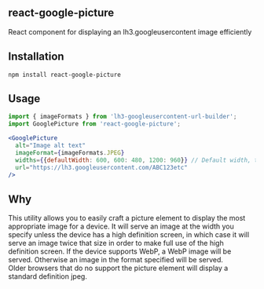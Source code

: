 ## react-google-picture
React component for displaying an lh3.googleusercontent image efficiently

## Installation
`npm install react-google-picture`

## Usage
```jsx
import { imageFormats } from 'lh3-googleusercontent-url-builder';
import GooglePicture from 'react-google-picture';

<GooglePicture
  alt="Image alt text"
  imageFormat={imageFormats.JPEG}
  widths={{defaultWidth: 600, 600: 480, 1200: 960}} // Default width, then width (in pixels) for different screen widths
  url="https://lh3.googleusercontent.com/ABC123etc"
/>
```

## Why
This utility allows you to easily craft a picture element to display the most appropriate image for a device. It will serve an image at the width you specify unless the device has a high definition screen, in which case it will serve an image twice that size in order to make full use of the high definition screen. If the device supports WebP, a WebP image will be served. Otherwise an image in the format specified will be served.  
Older browsers that do no support the picture element will display a standard definition jpeg.
